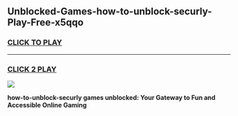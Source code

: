 
## Unblocked-Games-how-to-unblock-securly-Play-Free-x5qqo
<h3>
<a href="https://premium76.site?title=how-to-unblock-securly&ref=23A">CLICK TO PLAY</a></h3>
<hr>

<h3>
<a href="https://premium76.site?title=how-to-unblock-securly&ref=23A">CLICK 2 PLAY</a>
  
</h3>

<a href="https://premium76.site?title=how-to-unblock-securly&ref=23A"><img src="https://clearcache.store/games.png"></a>


**how-to-unblock-securly games unblocked: Your Gateway to Fun and Accessible Online Gaming**
